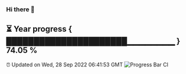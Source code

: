 ### Hi there 👋
⏳ Year progress { ██████████████████████▁▁▁▁▁▁▁▁ } 74.05 %
---
⏰ Updated on Wed, 28 Sep 2022 06:41:53 GMT
![Progress Bar CI](https://github.com/Moyi321/Moyi321/workflows/Progress%20Bar%20CI/badge.svg)
